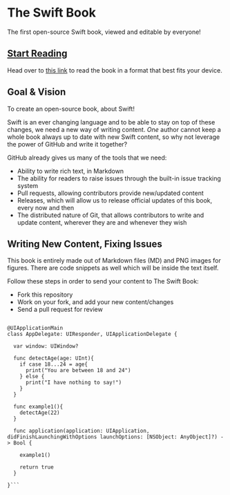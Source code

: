 The Swift Book
==============
The first open-source Swift book, viewed and editable by everyone!

[Start Reading](https://vandadnp.gitbooks.io/theswiftbook/)
-------------
Head over to [this link](https://vandadnp.gitbooks.io/theswiftbook/) to read the book in a format that best fits your device.

Goal & Vision
-------------
To create an open-source book, about Swift!

Swift is an ever changing language and to be able to stay on top of these changes, we need a new way of writing content. *One* author cannot keep a whole book always up to date with new Swift content, so why not leverage the power of GitHub and write it together?

GitHub already gives us many of the tools that we need:

-   Ability to write rich text, in Markdown
-   The ability for readers to raise issues through the built-in issue tracking system
-   Pull requests, allowing contributors provide new/updated content
-   Releases, which will allow us to release official updates of this book, every now and then
-   The distributed nature of Git, that allows contributors to write and update content, wherever they are and whenever they wish


Writing New Content, Fixing Issues
-------------------
This book is entirely made out of Markdown files (MD) and PNG images for figures. There are code snippets as well which will be inside the text itself.

Follow these steps in order to send your content to The Swift Book:
* Fork this repository
* Work on your fork, and add your new content/changes
* Send a pull request for review

```import UIKit

@UIApplicationMain
class AppDelegate: UIResponder, UIApplicationDelegate {

  var window: UIWindow?
  
  func detectAge(age: UInt){
    if case 18...24 = age{
      print("You are between 18 and 24")
    } else {
      print("I have nothing to say!")
    }
  }
  
  func example1(){
    detectAge(22)
  }

  func application(application: UIApplication, didFinishLaunchingWithOptions launchOptions: [NSObject: AnyObject]?) -> Bool {

    example1()
    
    return true
  }
  
}```